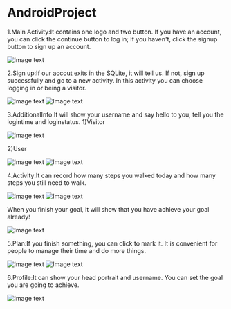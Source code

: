 # AndroidProject

1.Main Activity:It contains one logo and two button. If you have an account, you can click the continue button to log in; If you haven't, click the signup button to sign up an account.

![Image text]( https://raw.githubusercontent.com/starstar1995/AndroidProject/master/imgfolder/1.png )


2.Sign up:If our accout exits in the SQLite, it will tell us. If not, sign up successfully and go to a new activity. In this activity you can choose logging in or being a visitor.

![Image text]( https://raw.githubusercontent.com/starstar1995/AndroidProject/master/imgfolder/2.png )
![Image text]( https://raw.githubusercontent.com/starstar1995/AndroidProject/master/imgfolder/3.png )


3.AdditionalInfo:It will show your username and say hello to you, tell you the logintime and loginstatus.
  1)Visitor
  
  ![Image text]( https://raw.githubusercontent.com/starstar1995/AndroidProject/master/imgfolder/4.png )
  
  2)User
  
  ![Image text]( https://raw.githubusercontent.com/starstar1995/AndroidProject/master/imgfolder/6.png )
  ![Image text]( https://raw.githubusercontent.com/starstar1995/AndroidProject/master/imgfolder/7.png )


4.Activity:It can record how many steps you walked today and how many steps you still need to walk.

![Image text]( https://raw.githubusercontent.com/starstar1995/AndroidProject/master/imgfolder/8.png )
![Image text]( https://raw.githubusercontent.com/starstar1995/AndroidProject/master/imgfolder/12.png )

  When you finish your goal, it will show that you have achieve your goal already! 
  
  ![Image text]( https://raw.githubusercontent.com/starstar1995/AndroidProject/master/imgfolder/13.png )



5.Plan:If you finish something, you can click to mark it. It is convenient for people to manage their time and do more things.

![Image text]( https://raw.githubusercontent.com/starstar1995/AndroidProject/master/imgfolder/9.png )
![Image text]( https://raw.githubusercontent.com/starstar1995/AndroidProject/master/imgfolder/14.png )


6.Profile:It can show your head portrait and username. You can set the goal you are going to achieve.

![Image text]( https://raw.githubusercontent.com/starstar1995/AndroidProject/master/imgfolder/11.png )


